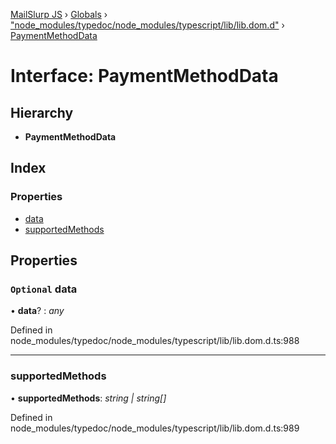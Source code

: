 [MailSlurp JS](../README.md) › [Globals](../globals.md) › ["node_modules/typedoc/node_modules/typescript/lib/lib.dom.d"](../modules/_node_modules_typedoc_node_modules_typescript_lib_lib_dom_d_.md) › [PaymentMethodData](_node_modules_typedoc_node_modules_typescript_lib_lib_dom_d_.paymentmethoddata.md)

# Interface: PaymentMethodData

## Hierarchy

* **PaymentMethodData**

## Index

### Properties

* [data](_node_modules_typedoc_node_modules_typescript_lib_lib_dom_d_.paymentmethoddata.md#optional-data)
* [supportedMethods](_node_modules_typedoc_node_modules_typescript_lib_lib_dom_d_.paymentmethoddata.md#supportedmethods)

## Properties

### `Optional` data

• **data**? : *any*

Defined in node_modules/typedoc/node_modules/typescript/lib/lib.dom.d.ts:988

___

###  supportedMethods

• **supportedMethods**: *string | string[]*

Defined in node_modules/typedoc/node_modules/typescript/lib/lib.dom.d.ts:989
